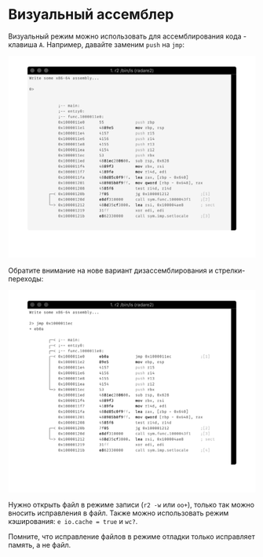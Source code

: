 # Визуальный ассемблер

Визуальный режим можно использовать для ассемблирования кода - клавиша `A`. Например, давайте заменим `push` на `jmp`:

![Было](before.png)

Обратите внимание на нове вариант дизассемблирования и стрелки-переходы:

![Стало](after.png)

Нужно открыть файл в режиме записи (`r2 -w` или `oo+`), только так можно вносить исправления в файл. Также можно использовать режим кэширования: `e io.cache = true` и `wc?`.

Помните, что исправление файлов в режиме отладки только исправляет память, а не файл.
